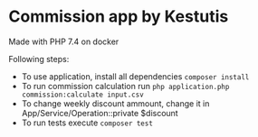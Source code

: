 # Commission app by Kestutis

Made with PHP 7.4 on docker

Following steps:
- To use application, install all dependencies `composer install`
- To run commission calculation run `php application.php commission:calculate input.csv`
- To change weekly discount ammount, change it in App/Service/Operation::private $discount
- To run tests execute `composer test`
